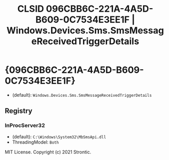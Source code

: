 ﻿---
title: "CLSID 096CBB6C-221A-4A5D-B609-0C7534E3EE1F | Windows.Devices.Sms.SmsMessageReceivedTriggerDetails"
excerpt: What is COM-Object CLSID 096CBB6C-221A-4A5D-B609-0C7534E3EE1F?
---

# {096CBB6C-221A-4A5D-B609-0C7534E3EE1F}

* (default): `Windows.Devices.Sms.SmsMessageReceivedTriggerDetails`

## Registry


### InProcServer32

* (default): `C:\Windows\System32\MbSmsApi.dll`
* ThreadingModel: `Both`

MIT License. Copyright (c) 2021 Strontic.


